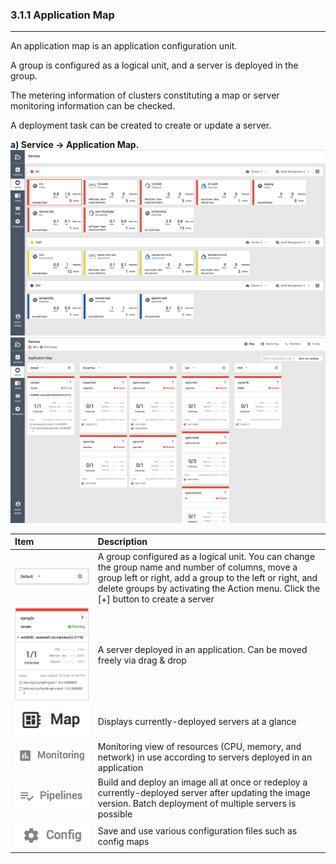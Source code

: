 ### 3.1.1 Application Map

---

An application map is an application configuration unit.

A group is configured as a logical unit, and a server is deployed in the group.

The metering information of clusters constituting a map or server monitoring information can be checked.

A deployment task can be created to create or update a server.

**a\) Service  **→** Application Map.**![](/assets/EN/2.5/3.1.1_1.png)![](/assets/EN/2.5/3.1.1_2.png)

| **Item** | **Description** |
| :--- | :--- |
| ![](/assets/EN/2.5/3.1.1_3.png) | A group configured as a logical unit. You can change the group name and number of columns, move a group left or right, add a group to the left or right, and delete groups by activating the Action menu. Click the [+] button to create a server |
| ![](/assets/EN/2.5/3.1.1_4.png) | A server deployed in an application. Can be moved freely via drag & drop |
| ![](/assets/EN/2.5/3.1.1_5.png) | Displays currently-deployed servers at a glance |
| ![](/assets/EN/2.5/3.1.1_6.png) | Monitoring view of resources \(CPU, memory, and network\) in use according to servers deployed in an application |
| ![](/assets/EN/2.5/3.1.1_7.png) | Build and deploy an image all at once or redeploy a currently-deployed server after updating the image version. Batch deployment of multiple servers is possible |
| ![](/assets/EN/2.5/3.1.1_9.png) | Save and use various configuration files such as config maps |



